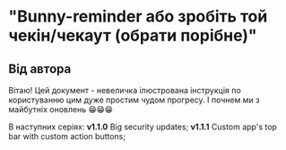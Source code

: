 # "Bunny-reminder або зробіть той чекін/чекаут (обрати порібне)"
## Від автора
Вітаю! 
Цей документ - невеличка ілюстрована інструкція по користуванню цим дуже простим чудом прогресу.
І почнем ми з майбутніх оновлень 😁😁😁

В наступних серіях: 
**v1.1.0** Big security updates;
**v1.1.1** Custom app's top bar with custom action buttons;
